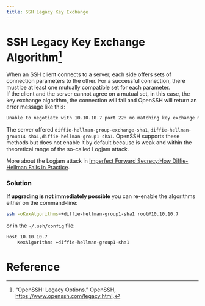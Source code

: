 ```yaml
---
title: SSH Legacy Key Exchange
---
```


# SSH Legacy Key Exchange Algorithm[^ssh-legacy]

When an SSH client connects to a server, each side offers sets of connection parameters to the other. For a successful connection, there must be at least one mutually compatible set for each parameter.  
If the client and the server cannot agree on a mutual set, in this case, the key exchange algorithm, the connection will fail and OpenSSH will return an error message like this:

```sh
Unable to negotiate with 10.10.10.7 port 22: no matching key exchange method found. Their offer: diffie-hellman-group-exchange-sha1,diffie-hellman-group14-sha1,diffie-hellman-group1-sha1
```

The server offered `diffie-hellman-group-exchange-sha1,diffie-hellman-group14-sha1,diffie-hellman-group1-sha1`. OpenSSH supports these methods but does not enable it by default because is weak and within the theoretical range of the so-called Logjam attack.  

More about the Logjam attack in [Imperfect Forward Secrecy:How Diffie-Hellman Fails in Practice](https://weakdh.org/).

### Solution

**If upgrading is not immediately possible** you can re-enable the algorithms either on the command-line:

```sh
ssh -oKexAlgorithms=+diffie-hellman-group1-sha1 root@10.10.10.7
```

or in the `~/.ssh/config` file:

```sh
Host 10.10.10.7
    KexAlgorithms +diffie-hellman-group1-sha1
```

# Reference

[^ssh-legacy]: “OpenSSH: Legacy Options.” OpenSSH, https://www.openssh.com/legacy.html.
